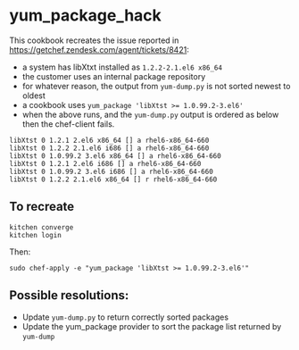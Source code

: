 # yum_package_hack

This cookbook recreates the issue reported in https://getchef.zendesk.com/agent/tickets/8421:
- a system has libXtxt installed as `1.2.2-2.1.el6 x86_64`
- the customer uses an internal package repository
- for whatever reason, the output from `yum-dump.py` is not sorted newest to oldest
- a cookbook uses `yum_package 'libXtst >= 1.0.99.2-3.el6'`
- when the above runs, and the `yum-dump.py` output is ordered as below then the chef-client fails.

```
libXtst 0 1.2.1 2.el6 x86_64 [] a rhel6-x86_64-660
libXtst 0 1.2.2 2.1.el6 i686 [] a rhel6-x86_64-660
libXtst 0 1.0.99.2 3.el6 x86_64 [] a rhel6-x86_64-660
libXtst 0 1.2.1 2.el6 i686 [] a rhel6-x86_64-660
libXtst 0 1.0.99.2 3.el6 i686 [] a rhel6-x86_64-660
libXtst 0 1.2.2 2.1.el6 x86_64 [] r rhel6-x86_64-660
```

## To recreate

```
kitchen converge
kitchen login
```

Then:

```
sudo chef-apply -e "yum_package 'libXtst >= 1.0.99.2-3.el6'"
```

## Possible resolutions:

- Update `yum-dump.py` to return correctly sorted packages
- Update the yum_package provider to sort the package list returned by `yum-dump`
